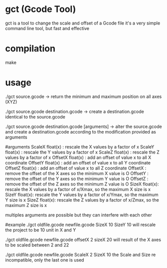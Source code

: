 ﻿# gct (Gcode Tool)
gct is a tool to change the scale and offset of a Gcode file
it's a very simple command line tool, but fast and effective

# compilation
make

# usage
./gct source.gcode 
-> return the minimum and maximum position on all axes (XYZ)

./gct source.gcode destination.gcode
-> create a destination.gcode identical to the source.gcode

./gct source.gcode destination.gcode [arguments]
-> alter the source.gcode and create a destination.gcode according to the modification provided as arguments

#arguments 
ScaleX float(x) : rescale the X values by a factor of x
ScaleY float(x) : rescale the Y values by a factor of x
ScaleZ float(x) : rescale the Z values by a factor of x
OffsetX float(x) : add an offset of value x to all X coordinate
OffsetY float(x) : add an offset of value x to all Y coordinate
OffsetZ float(x) : add an offset of value x to all Z coordinate
OffsetX : remove the offset of the X axes so the minimum X value is O
OffsetY : remove the offset of the Y axes so the minimum Y value is O
OffsetZ : remove the offset of the Z axes so the minimum Z value is O
SizeX float(x): rescale the X values by a factor of x/Xmax, so the maximum X size is x
SizeY float(x): rescale the Y values by a factor of x/Ymax, so the maximum Y size is x
SizeZ float(x): rescale the Z values by a factor of x/Zmax, so the maximum Z size is x  

multiples arguments are possible but they can interfere with each other     

#example
./gct oldfile.gcode newfile.gcode SizeX 10 SizeY 10
	will rescale the project to be 10 unit in X and Y

./gct oldfile.gcode newfile.gcode offsetX 2 sizeX 20
	will result of the X axes to be scaled between 2 and 22

./gct oldfile.gcode newfile.gcode ScaleX 2 SizeX 10
	the Scale and Size re incompatible, only the last one is used
